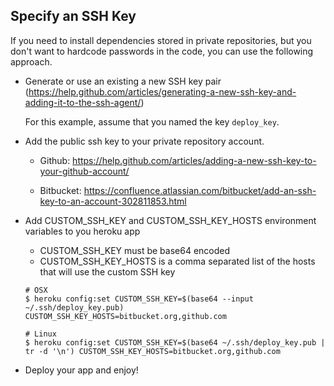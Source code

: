 Specify an SSH Key
------------------

If you need to install dependencies stored in private repositories, but you don't want to hardcode passwords in the code,
you can use the following approach.


- Generate or use an existing a new SSH key pair (https://help.github.com/articles/generating-a-new-ssh-key-and-adding-it-to-the-ssh-agent/)

  For this example, assume that you named the key `deploy_key`.

- Add the public ssh key to your private repository account.

  * Github: https://help.github.com/articles/adding-a-new-ssh-key-to-your-github-account/

  * Bitbucket: https://confluence.atlassian.com/bitbucket/add-an-ssh-key-to-an-account-302811853.html

- Add CUSTOM_SSH_KEY and CUSTOM_SSH_KEY_HOSTS environment variables to you heroku app

  * CUSTOM_SSH_KEY must be base64 encoded
  * CUSTOM_SSH_KEY_HOSTS is a comma separated list of the hosts that will use the custom SSH key

  ```
  # OSX
  $ heroku config:set CUSTOM_SSH_KEY=$(base64 --input ~/.ssh/deploy_key.pub) CUSTOM_SSH_KEY_HOSTS=bitbucket.org,github.com

  # Linux
  $ heroku config:set CUSTOM_SSH_KEY=$(base64 ~/.ssh/deploy_key.pub | tr -d '\n') CUSTOM_SSH_KEY_HOSTS=bitbucket.org,github.com
  ```

- Deploy your app and enjoy!
